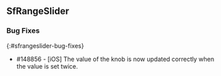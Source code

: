 ## SfRangeSlider

### Bug Fixes
{:#sfrangeslider-bug-fixes}

* \#148856 - [iOS] The value of the knob is now updated correctly when the value is set twice.